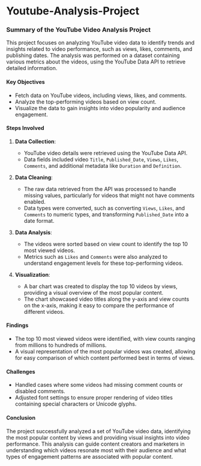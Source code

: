 # Youtube-Analysis-Project

### Summary of the YouTube Video Analysis Project

This project focuses on analyzing YouTube video data to identify trends and insights related to video performance, such as views, likes, comments, and publishing dates. The analysis was performed on a dataset containing various metrics about the videos, using the YouTube Data API to retrieve detailed information.

#### **Key Objectives**
- Fetch data on YouTube videos, including views, likes, and comments.
- Analyze the top-performing videos based on view count.
- Visualize the data to gain insights into video popularity and audience engagement.

#### **Steps Involved**

1. **Data Collection**:
   - YouTube video details were retrieved using the YouTube Data API.
   - Data fields included video `Title`, `Published_Date`, `Views`, `Likes`, `Comments`, and additional metadata like `Duration` and `Definition`.

2. **Data Cleaning**:
   - The raw data retrieved from the API was processed to handle missing values, particularly for videos that might not have comments enabled.
   - Data types were converted, such as converting `Views`, `Likes`, and `Comments` to numeric types, and transforming `Published_Date` into a date format.

3. **Data Analysis**:
   - The videos were sorted based on view count to identify the top 10 most viewed videos.
   - Metrics such as `Likes` and `Comments` were also analyzed to understand engagement levels for these top-performing videos.

4. **Visualization**:
   - A bar chart was created to display the top 10 videos by views, providing a visual overview of the most popular content.
   - The chart showcased video titles along the y-axis and view counts on the x-axis, making it easy to compare the performance of different videos.

#### **Findings**
- The top 10 most viewed videos were identified, with view counts ranging from millions to hundreds of millions.
- A visual representation of the most popular videos was created, allowing for easy comparison of which content performed best in terms of views.

#### **Challenges**
- Handled cases where some videos had missing comment counts or disabled comments.
- Adjusted font settings to ensure proper rendering of video titles containing special characters or Unicode glyphs.

#### **Conclusion**
The project successfully analyzed a set of YouTube video data, identifying the most popular content by views and providing visual insights into video performance. This analysis can guide content creators and marketers in understanding which videos resonate most with their audience and what types of engagement patterns are associated with popular content.

